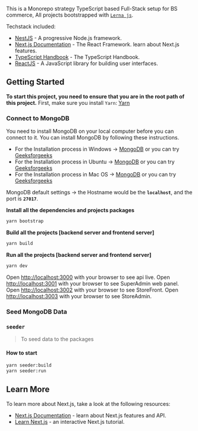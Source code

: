 This is a Monorepo strategy TypeScript based Full-Stack setup for BS commerce, All projects bootstrapped with [`Lerna js`](https://lerna.js.org/).

Techstack included:

- [NestJS](https://nestjs.com/) - A progressive Node.js framework.
- [Next.js Documentation](https://nextjs.org/docs) - The React Framework. learn about Next.js features.
- [TypeScript Handbook](https://www.typescriptlang.org/docs/handbook/intro.html) - The TypeScript Handbook.
- [ReactJS](https://reactjs.org/) - A JavaScript library for building user interfaces.

## Getting Started

**To start this project, you need to ensure that you are in the root path of this project.**
First, make sure you install `Yarn`: [Yarn](https://classic.yarnpkg.com/lang/en/docs/install/#debian-stable)

### Connect to MongoDB

You need to install MongoDB on your local computer before you can connect to it. You can install MongoDB by following these instructions.

- For the Installation process in Windows -> [MongoDB](https://www.mongodb.com/docs/manual/tutorial/install-mongodb-on-windows/) or you can try [Geeksforgeeks](https://www.geeksforgeeks.org/how-to-install-mongodb-on-windows/)
- For the Installation process in Ubuntu -> [MongoDB](https://www.mongodb.com/docs/manual/tutorial/install-mongodb-on-ubuntu/) or you can try [Geeksforgeeks](https://www.geeksforgeeks.org/how-to-install-and-configure-mongodb-in-ubuntu/)
- For the Installation process in Mac OS -> [MongoDB](https://www.mongodb.com/docs/manual/tutorial/install-mongodb-on-os-x/) or you can try [Geeksforgeeks](https://www.geeksforgeeks.org/how-to-install-mongodb-on-macos/)

MongoDB default settings -> the Hostname would be the **`localhost`**, and the port is **`27017`**.

**Install all the dependencies and projects packages**

```bash
yarn bootstrap
```

**Build all the projects [backend server and frontend server]**

```bash
yarn build
```

**Run all the projects [backend server and frontend server]**

```bash
yarn dev
```

Open [http://localhost:3000](http://localhost:3000) with your browser to see api live.
Open [http://localhost:3001](http://localhost:3001) with your browser to see SuperAdmin web panel.
Open [http://localhost:3002](http://localhost:3002) with your browser to see StoreFront.
Open [http://localhost:3003](http://localhost:3003) with your browser to see StoreAdmin.

### Seed MongoDB Data

### `seeder`

> To seed data to the packages
#### How to start

```bash
yarn seeder:build
yarn seeder:run
```

## Learn More

To learn more about Next.js, take a look at the following resources:

- [Next.js Documentation](https://nextjs.org/docs) - learn about Next.js features and API.
- [Learn Next.js](https://nextjs.org/learn) - an interactive Next.js tutorial.
